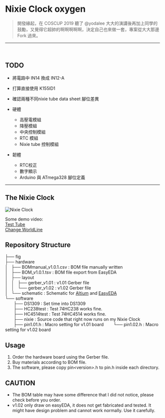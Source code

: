 # Nixie Clock oxygen

> 開發緣起，在 COSCUP 2019 聽了 @yodalee 大大的演講後再加上同學的鼓勵，又覺得它超帥的啊啊啊啊啊，決定自己也來做一套，專案從大大那邊 Fork 過來。

---
<br/>

## TODO

- 將電路中 IN14 換成 IN12-A
- 打算直接使用 K155ID1
- 確認兩種不同nixie tube data sheet 腳位差異
- 硬體
    - 高壓電模組
    - 降壓模組
    - 中央控制模組
    - RTC 模組
    - Nixie tube 控制模組

- 韌體
    - RTC校正
    - 數字顯示
    - Arduino 與 ATmega328 腳位定義

---

## The Nixie Clock

![Nixie Clock](fig/v1result.jpg)

Some demo video:  
[Test Tube](https://www.youtube.com/watch?v=yUsdp3tUh6w)  
[Change WorldLine](https://www.youtube.com/watch?v=egiKm6L4Y-A)  

## Repository Structure
├── fig  
├── hardware  
│   ├── BOMmanual\_v1.0.1.csv : BOM file manually written  
│   ├── BOM\_v1.0.1.tsv : BOM file export from EasyEDA  
│   ├── layout  
│   │   ├── gerber\_v1.01 : v1.01 Gerber file  
│   │   └── gerber\_v1.02 : v1.02 Gerber file  
│   └── schematic : Schematic for [Altium](https://www.altium.com) and [EasyEDA](https://easyeda.com)  
└── software  
&emsp;&emsp;├── DS1309 : Set time into DS1309  
&emsp;&emsp;├── HC238test : Test 74HC238 works fine.  
&emsp;&emsp;├── HC4514test : Test 74HC4514 works fine.  
&emsp;&emsp;├── nixie : Source code that right now runs on my Nixie Clock  
&emsp;&emsp;├── pin1.01.h : Macro setting for v1.01 board
&emsp;&emsp;└── pin1.02.h : Macro setting for v1.02 board

## Usage
1. Order the hardware board using the Gerber file.
2. Buy materials according to BOM file.
3. The software, please copy pin\<version\>.h to pin.h inside each directory.

## CAUTION

* The BOM table may have some difference that I did not notice, please check before you order.
* v1.02 only draw on easyEDA, it does not get fabricated and tested. It might have design problem and cannot work normally. Use it carefully.
